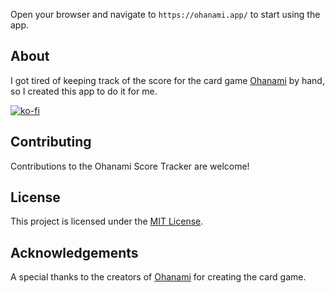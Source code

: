 Open your browser and navigate to `https://ohanami.app/` to start using the app.

## About

I got tired of keeping track of the score for the card game [Ohanami](https://pandasaurusgames.com/products/ohanami) by hand, so I created this app to do it for me.

[![ko-fi](https://ko-fi.com/img/githubbutton_sm.svg)](https://ko-fi.com/L4L5ALCAJ)

## Contributing

Contributions to the Ohanami Score Tracker are welcome!

## License

This project is licensed under the [MIT License](LICENSE).

## Acknowledgements

A special thanks to the creators of [Ohanami](https://pandasaurusgames.com/products/ohanami) for creating the card game.
